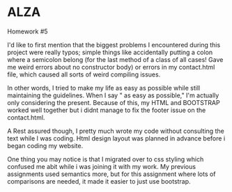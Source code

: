 # ALZA

Homework #5

I'd like to first mention that the biggest problems I encountered during this project were really  typos; simple things like accidentally putting a colon where a semicolon belong (for the last method of a class of all cases! Gave me weird errors about no constructor body) or errors in my contact.html file, which caused all sorts of weird compiling issues.

 In other words, I tried to make my life as easy as possible while still maintaining the guidelines.  When I say " as easy as possible," I'm actually only considering the present.  Because of this, my HTML and BOOTSTRAP worked well together but i didnt manage to fix the footer issue on the contact.html. 

A Rest assured though, I pretty much wrote my code without consulting the text while I was coding. Html design layout was planned in advance before i began coding my website.

One thing you may notice is that I migrated over to css styling which confused me abit while i was joining it with my work.  My previous assignments used semantics more, but for this assignment where lots of comparisons are needed, it made it easier to just use bootstrap.

